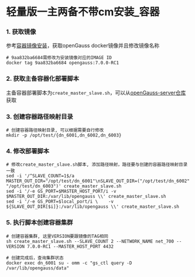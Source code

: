 # 轻量版一主两备不带cm安装_容器

### 1. 获取镜像
参考[容器镜像安装](./容器镜像安装.md)，获取openGauss docker镜像并且修改镜像名称
```
# 9aa832ba6684需修改为安装镜像对应的IMAGE ID
docker tag 9aa832ba6684 opengauss:7.0.0-RC1
```
### 2. 获取主备容器化部署脚本

主备容器部署脚本为`create_master_slave.sh`，可以从[openGauss-server仓库](https://gitee.com/opengauss/openGauss-server/tree/master/docker/dockerfiles)获取

### 3. 创建容器路径映射目录
```
# 创建容器路径映射目录, 可以根据需要自行修改
mkdir -p /opt/test/{dn_6001,dn_6002,dn_6003}
```

### 4. 修改部署脚本
```
# 修改create_master_slave.sh脚本, 添加路径映射，路径要与创建的容器路径映射目录一致
sed -i '/^SLAVE_COUNT=1$/a MASTER_OUT_DIR="/opt/test/dn_6001"\nSLAVE_OUT_DIR=("/opt/test/dn_6002" "/opt/test/dn_6003")' create_master_slave.sh
sed -i '/-e GS_PORT=$MASTER_HOST_PORT/i -v $MASTER_OUT_DIR:/var/lib/opengauss \\' create_master_slave.sh
sed -i '/-e GS_PORT=$local_port/i \    -v ${SLAVE_OUT_DIR[$i]}:/var/lib/opengauss \\' create_master_slave.sh

```

### 5. 执行脚本创建容器集群

```
# 创建容器集群, 这里VERSION要跟镜像的TAG相同
sh create_master_slave.sh --SLAVE_COUNT 2 --NETWORK_NAME net_700 --VERSION 7.0.0-RC1 --MASTER_HOST_PORT 4432

# 创建完成后，查询集群状态
docker exec dn_6001 su - omm -c "gs_ctl query -D /var/lib/opengauss/data"
```

